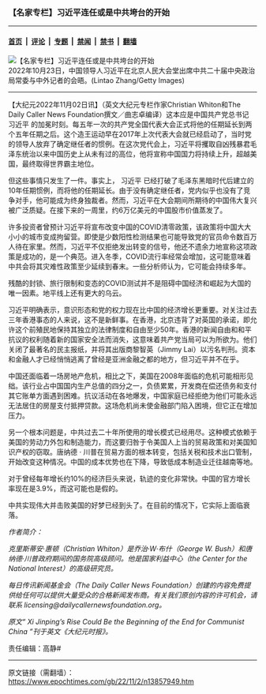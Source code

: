 ### 【名家专栏】习近平连任或是中共垮台的开始

---

#### [首页](../../../..?n13857949) &nbsp;|&nbsp; [评论](../../../../../epoch-comment?n13857949) &nbsp;|&nbsp; [专题](../../../../../epoch-special?n13857949) &nbsp;|&nbsp; [禁闻](../../../../../epoch-news?n13857949) &nbsp;|&nbsp; [禁书](../../../../../books?n13857949) &nbsp;|&nbsp; [翻墙](https://github.com/gfw-breaker/nogfw/blob/master/README.md?n13857949)


<div><img alt="【名家专栏】习近平连任或是中共垮台的开始" class="attachment-djy_600_400 size-djy_600_400 wp-post-image" src="https://i.epochtimes.com/assets/uploads/2022/11/id13857951-GettyImages-1435749339-700x420-600x400.jpg"/>
<div class="caption">
 2022年10月23日，中国领导人习近平在北京人民大会堂出席中共二十届中央政治局常委与中外记者的会晤。(Lintao Zhang/Getty Images)
</div></div><hr/><div class="post_content" id="artbody" itemprop="articleBody">
 <!-- article content begin -->
 <p>
  【大纪元2022年11月02日讯】（英文大纪元专栏作家Christian Whiton和The Daily Caller News Foundation撰文／曲志卓编译）这本应是中国共产党总书记
  <ok href="https://www.epochtimes.com/gb/tag/%E4%B9%A0%E8%BF%91%E5%B9%B3.html">
   习近平
  </ok>
  的加冕时刻。每五年一次的共产党全国代表大会正式将他的任期延长到两个五年任期之后。这个造王运动早在2017年上次代表大会就已经启动了，当时党的领导人放弃了确定继任者的惯例。在这次党代会上，习近平将攫取自凶残暴君毛泽东统治以来中国历史上从未有过的高位，他将宣称中国国力将持续上升，超越美国，最终取得世界霸主地位。
 </p>
 <p>
  但这些事情只发生了一件。事实上，
  <ok href="https://www.epochtimes.com/gb/tag/%E4%B9%A0%E8%BF%91%E5%B9%B3.html">
   习近平
  </ok>
  已经打破了毛泽东黑暗时代后建立的10年任期惯例，而将他的任期延长。由于没有确定继任者，党内似乎也没有了竞争对手，他可能成为终身独裁者。然而，习近平在大会期间所期待的中国伟大复兴被广泛质疑。在接下来的一周里，约6万亿美元的中国股市价值蒸发了。
 </p>
 <p>
  许多投资者曾预计习近平将宣布改变中国的COVID清零政策，该政策将中国大大小小的城市变成拘留营。即使是少数阳性检测结果也可能导致党的官员命令数百万人待在家里。然而，习近平不仅拒绝发出转变的信号，他还不遗余力地宣称这项政策是成功的，是一个典范。进入冬季，COVID流行率经常会增加，这可能意味着中共会将其灾难性政策至少延续到春末。一些分析师认为，它可能会持续多年。
 </p>
 <p>
  残酷的封锁、旅行限制和变态的COVID测试并不是阻碍中国经济和崛起为大国的唯一因素。地平线上还有更大的乌云。
 </p>
 <p>
  习近平明确表示，意识形态和党的权力现在比中国的经济增长更重要。对关注过去三年香港事态的人来说，这不是新鲜事。在香港，北京违背了对英国的承诺，即允许这个前殖民地保持其独立的法律制度和自由至少50年。香港的新闻自由和和平抗议的权利随着新的国家安全法而消失，这意味着共产党当局可以为所欲为。他们关闭了最著名的民主报纸，并将其出版商黎智英（Jimmy Lai）以污名判刑。资本和金融人才已经悄悄逃离了曾经是亚洲金融之都的地方，但习近平并不在乎。
 </p>
 <p>
  中国还面临着一场房地产危机，相比之下，美国在2008年面临的危机可能相形见绌。该行业占中国国内生产总值的四分之一，负债累累，开发商在偿还债务和支付其它账单方面遇到困难。抗议活动在各地爆发，中国家庭已经拒绝为他们可能永远无法居住的房屋支付抵押贷款。这场危机尚未使金融部门陷入困境，但它正在增加压力。
 </p>
 <p>
  另一个根本问题是，中共过去二十年所使用的增长模式已经用尽。这种模式依赖于美国的劳动力外包和制造能力，而这要归咎于令美国人上当的贸易政策和对美国知识产权的窃取。唐纳德
  <em>
   ‧
  </em>
  川普在贸易方面的根本转变，包括关税和技术出口管制，开始改变这种情况。中国的成本优势也在下降，导致低成本制造业迁往越南等地。
 </p>
 <p>
  对于曾经每年增长约10%的经济巨头来说，轨迹的变化非常快。中国的官方增长率现在是3.9%，而这可能也是假的。
 </p>
 <p>
  中共实现伟大并击败美国的好梦已经到头了。在目前的情况下，它实际上面临衰落。
 </p>
 <p>
  <em>
   作者简介：
  </em>
 </p>
 <p>
  <em>
   克里斯蒂安‧惠顿（Christian Whiton）是乔治‧W‧布什（George W. Bush）和唐纳德‧川普政府期间的国务院高级顾问。他是国家利益中心（the Center for the National Interest）的高级研究员。
  </em>
 </p>
 <p>
  <em>
   每日传讯新闻基金会（The Daily Caller News Foundation）创建的内容免费提供给任何可以提供大量受众的合格新闻发布商。有关我们原创内容的许可机会，请联系 licensing@dailycallernewsfoundation.org。
  </em>
 </p>
 <p>
  <em>
   原文“
   <ok href="https://www.theepochtimes.com/xi-jinpings-rise-could-be-the-beginning-of-the-end-for-communist-china_4827548.html">
    Xi Jinping’s Rise Could Be the Beginning of the End for Communist China
   </ok>
   ”刊于英文《大纪元时报》。
  </em>
 </p>
 <p>
  责任编辑：高静#
 </p>
 <!-- article content end -->
 <div id="below_article_ad">
 </div>
</div>


---

原文链接（需翻墙）：https://www.epochtimes.com/gb/22/11/2/n13857949.htm